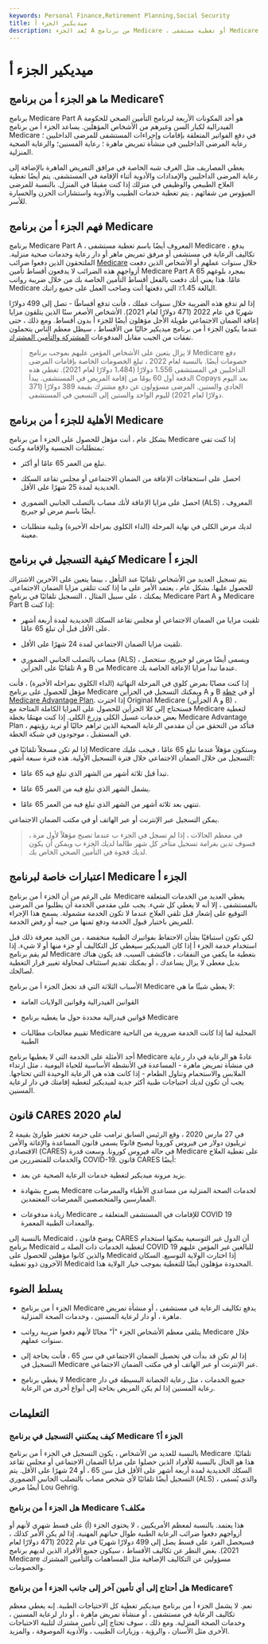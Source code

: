 ```yaml
---
keywords: Personal Finance,Retirement Planning,Social Security
title: ميديكير الجزء أ
description: يُعد الجزء A من برنامج Medicare ، أو تغطية مستشفى Medicare ، أحد الأجزاء الأربعة لبرنامج Medicare ، وهو برنامج التأمين الصحي الحكومي لكبار السن.
---
```


# ميديكير الجزء أ
## ما هو الجزء أ من برنامج Medicare؟

برنامج Medicare Part A هو أحد المكونات الأربعة لبرنامج التأمين الصحي للحكومة الفيدرالية لكبار السن وغيرهم من الأشخاص المؤهلين. يساعد الجزء أ من برنامج Medicare في دفع الفواتير المتعلقة بإقامات وإجراءات المستشفى للمرضى الداخليين ؛ رعاية المرضى الداخليين في منشأة تمريض ماهرة ؛ رعاية المسنين؛ والرعاية الصحية المنزلية.

يغطي المصاريف مثل الغرف شبه الخاصة في مرافق التمريض الماهرة بالإضافة إلى رعاية المرضى الداخليين والإمدادات والأدوية أثناء الإقامة في المستشفى. يتم أيضًا تغطية العلاج الطبيعي والوظيفي في منزلك إذا كنت مقيمًا في المنزل. بالنسبة للمرضى الميؤوس من شفائهم ، يتم تغطية خدمات الطبيب والأدوية واستشارات الحزن والخسارة للأسر.

## فهم الجزء أ من برنامج Medicare

برنامج Medicare Part A ، المعروف أيضًا باسم تغطية مستشفى Medicare ، يدفع تكاليف الرعاية في مستشفى أو مرفق تمريض ماهر أو دار رعاية وخدمات صحية منزلية. الملتحقون الذين دفعوا ضرائب [Medicare](/medicare) خلال سنوات عملهم أو الأشخاص الذين دفعت أزواجهم هذه الضرائب لا يدفعون أقساط تأمين Medicare Part A بمجرد بلوغهم 65 عامًا. هذا يعني أنك دفعت بالفعل أقساط التأمين الخاصة بك من خلال ضريبة رواتب Medicare البالغة 1.45٪ التي دفعتها أنت وصاحب العمل على جميع راتبك.

إذا لم تدفع هذه الضريبة خلال سنوات عملك ، فأنت تدفع أقساطًا - تصل إلى 499 دولارًا شهريًا في عام 2022 (471 دولارًا لعام 2021). الأشخاص الأصغر سنًا الذين يتلقون مزايا إعاقة الضمان الاجتماعي طويلة الأجل مؤهلون أيضًا للجزء أ بدون أقساط. ومع ذلك ، حتى عندما يكون الجزء أ من برنامج ميديكير خاليًا من الأقساط ، سيظل معظم الناس يتحملون نفقات من الجيب مقابل المدفوعات [المشتركة والتأمين المشترك](/coinsurance).

> لا يزال يتعين على الأشخاص المؤمن عليهم بموجب برنامج Medicare دفع خصومات أيضًا. بالنسبة لعام 2022 ، تبلغ الخصومات الخاصة بإقامات المرضى الداخليين في المستشفى 1،556 دولارًا (1،484 دولارًا لعام 2021). تغطي هذه الدفعة أول 60 يومًا من إقامة المريض في المستشفى. يبدأ Copays بعد اليوم الحادي والستين. المرضى مسؤولون عن دفع مشترك بقيمة 389 دولارًا (371 دولارًا لعام 2021) لليوم الواحد والستين إلى التسعين في المستشفى.

>

## الأهلية للجزء أ من برنامج Medicare

بشكل عام ، أنت مؤهل للحصول على الجزء أ من برنامج Medicare إذا كنت تفي بمتطلبات الجنسية والإقامة وكنت:

- تبلغ من العمر 65 عامًا أو أكثر.

- احصل على استحقاقات الإعاقة من الضمان الاجتماعي أو مجلس تقاعد السكك الحديدية لمدة 25 شهرًا على الأقل.

- احصل على مزايا الإعاقة لأنك مصاب بالتصلب الجانبي الضموري (ALS) ، المعروف أيضًا باسم مرض لو جيريج.

- لديك مرض الكلى في نهاية المرحلة (الداء الكلوي بمراحله الأخيرة) وتلبية متطلبات معينة.

## كيفية التسجيل في برنامج Medicare الجزء أ

يتم تسجيل العديد من الأشخاص تلقائيًا عند التأهل ، بينما يتعين على الآخرين الاشتراك للحصول عليها. بشكل عام ، يعتمد الأمر على ما إذا كنت تتلقى مزايا الضمان الاجتماعي. يمكنك ، على سبيل المثال ، التسجيل تلقائيًا في برنامج Medicare Part A و Medicare Part B إذا كنت:

- تلقيت مزايا من الضمان الاجتماعي أو مجلس تقاعد السكك الحديدية لمدة أربعة أشهر على الأقل قبل أن تبلغ 65 عامًا.

- تلقيت مزايا الضمان الاجتماعي لمدة 24 شهرًا على الأقل.

- مصاب بالتصلب الجانبي الضموري (ALS) ، ويسمى أيضًا مرض لو جيريج. ستحصل تلقائيًا على الجزأين A و B من Medicare عندما تبدأ مزايا الإعاقة الخاصة بك.

إذا كنت مصابًا بمرض كلوي في المرحلة النهائية (الداء الكلوي بمراحله الأخيرة) ، فأنت مؤهل للحصول على برنامج Medicare ويمكنك التسجيل في الجزأين A و B أو في [خطة Medicare Advantage Plan](/medicare-advantage). إذا اخترت Original Medicare (الجزأين A و B) ، فستحتاج إلى كلا الجزأين للحصول على المزايا الكاملة المتاحة مع Medicare لتغطية بعض خدمات غسيل الكلى وزرع الكلى. إذا كنت مهتمًا بخطة Medicare Advantage Plan ، فتأكد من التحقق من أن مقدمي الرعاية الصحية الذين تراهم حاليًا أو تريد رؤيتهم في المستقبل ، موجودون في شبكة الخطة.

إذا لم تكن مسجلاً تلقائيًا في Medicare وستكون مؤهلاً عندما تبلغ 65 عامًا ، فيجب عليك التسجيل من خلال الضمان الاجتماعي خلال فترة التسجيل الأولية. هذه فترة سبعة أشهر:

- تبدأ قبل ثلاثة أشهر من الشهر الذي تبلغ فيه 65 عامًا.

- يشمل الشهر الذي تبلغ فيه من العمر 65 عامًا.

- تنتهي بعد ثلاثة أشهر من الشهر الذي تبلغ فيه من العمر 65 عامًا.

يمكن التسجيل عبر الإنترنت أو عبر الهاتف أو في مكتب الضمان الاجتماعي.

> في معظم الحالات ، إذا لم تسجل في الجزء ب عندما تصبح مؤهلاً لأول مرة ، فسوف تدين بغرامة تسجيل متأخر كل شهر طالما لديك الجزء ب ويمكن أن يكون لديك فجوة في التأمين الصحي الخاص بك.

>

## اعتبارات خاصة لبرنامج Medicare الجزء أ

على الرغم من أن الجزء أ من برنامج Medicare يغطي العديد من الخدمات المتعلقة بالمستشفى ، إلا أنه لا يغطي كل شيء. يجب على مقدمي الخدمة أن يطلبوا من المرضى التوقيع على إشعار قبل تلقي العلاج عندما لا تكون الخدمة مشمولة. يسمح هذا الإجراء للمريض باختيار قبول الخدمة ودفع ثمنها من جيبه أو رفض الخدمة.

لكي تكون استباقيًا بشأن الاحتفاظ بفواتيرك الطبية منخفضة ، من الجيد معرفة ذلك قبل استخدام خدمة الجزء أ إذا كان الميديكير سيغطي كل التكاليف أو جزء منها أو لا شيء. إذا لم يقم برنامج Medicare بتغطية ما يكفي من النفقات ، فاكتشف السبب. قد يكون هناك بديل مغطى لا يزال يساعدك ، أو يمكنك تقديم استئناف لمحاولة تغيير قرار التغطية لصالحك.

الأسباب الثلاثة التي قد تجعل الجزء أ من برنامج Medicare لا يغطي شيئًا ما هي:

- القوانين الفيدرالية وقوانين الولايات العامة

- قوانين فيدرالية محددة حول ما يغطيه برنامج Medicare

- تقييم معالجات مطالبات Medicare المحلية لما إذا كانت الخدمة ضرورية من الناحية الطبية

أحد الأمثلة على الخدمة التي لا يغطيها برنامج Medicare عادةً هو الرعاية في دار رعاية في منشأة تمريض ماهرة - المساعدة في الأنشطة الأساسية للحياة اليومية ، مثل ارتداء الملابس والاستحمام وتناول الطعام - إذا كانت هذه هي الرعاية الوحيدة التي تحتاجها. يجب أن تكون لديك احتياجات طبية أكثر جدية لميديكير لتغطية إقامتك في دار لرعاية المسنين.

## قانون CARES لعام 2020

في 27 مارس 2020 ، وقع الرئيس السابق ترامب على حزمة تحفيز طوارئ بقيمة 2 تريليون دولار من فيروس كورونا ليصبح قانونًا يسمى قانون المساعدة والإغاثة والأمن الاقتصادي (CARES) في حالة فيروس كورونا. وسعت قدرة Medicare على تغطية العلاج والخدمات للمتضررين من COVID-19. قانون CARES أيضًا:

- يزيد مرونة ميديكير لتغطية خدمات الرعاية الصحية عن بعد.

- يصرح بشهادة Medicare لخدمات الصحة المنزلية من مساعدي الأطباء والممرضات الممارسين والمتخصصين الممرضات المعتمدين.

- زيادة مدفوعات Medicare للإقامات في المستشفى المتعلقة بـ COVID 19 والمعدات الطبية المعمرة.

بالنسبة إلى Medicaid ، يوضح قانون CARES أن الدول غير التوسعية يمكنها استخدام برنامج Medicaid لتغطية الخدمات ذات الصلة بـ COVID 19 للبالغين غير المؤمن عليهم والذين كانوا مؤهلين للحصول على Medicaid إذا اختارت الولاية التوسيع. السكان الآخرون ذوو تغطية Medicaid المحدودة مؤهلون أيضًا للتغطية بموجب خيار الولاية هذا.

## يسلط الضوء

- الجزء أ من برنامج Medicare يدفع تكاليف الرعاية في مستشفى ، أو منشأة تمريض ماهرة ، أو دار لرعاية المسنين ، وخدمات الصحة المنزلية.

- يتلقى معظم الأشخاص الجزء "أ" مجانًا لأنهم دفعوا ضريبة رواتب Medicare خلال سنوات عملهم.

- إذا لم تكن قد بدأت في تحصيل الضمان الاجتماعي في سن 65 ، فأنت بحاجة إلى التسجيل في Medicare عبر الإنترنت أو عبر الهاتف أو في مكتب الضمان الاجتماعي.

- لا يغطي برنامج Medicare جميع الخدمات ، مثل رعاية الحضانة البسيطة في دار رعاية المسنين إذا لم يكن المريض بحاجة إلى أنواع أخرى من الرعاية.

## التعليمات

### كيف يمكنني التسجيل في برنامج Medicare الجزء أ؟

بالنسبة للعديد من الأشخاص ، يكون التسجيل في الجزء أ من برنامج Medicare تلقائيًا. هذا هو الحال بالنسبة للأفراد الذين حصلوا على مزايا الضمان الاجتماعي أو مجلس تقاعد السكك الحديدية لمدة أربعة أشهر على الأقل قبل سن 65 ، أو 24 شهرًا على الأقل. يتم التسجيل أيضًا تلقائيًا لأي شخص مصاب بالتصلب الجانبي الضموري (ALS) ، والذي يُسمى أيضًا مرض Lou Gehrig.

### هل الجزء أ من برنامج Medicare مكلف؟

هذا يعتمد. بالنسبة لمعظم الأمريكيين ، لا يحتوي الجزء (أ) على قسط شهري لأنهم أو أزواجهم دفعوا ضرائب الرعاية الطبية طوال حياتهم المهنية. إذا لم يكن الأمر كذلك ، فسيحصل الفرد على قسط يصل إلى 499 دولارًا شهريًا في عام 2022 (471 دولارًا لعام 2021). بغض النظر عن تكاليف الأقساط ، سيكون جميع الأفراد الذين لديهم برنامج Medicare مسؤولين عن التكاليف الإضافية مثل المساهمات والتأمين المشترك والخصومات.

### هل أحتاج إلى أي تأمين آخر إلى جانب الجزء أ من برنامج Medicare؟

نعم. لا يشمل الجزء أ من برنامج ميديكير تغطية كل الاحتياجات الطبية. إنه يغطي معظم تكاليف الرعاية في مستشفى ، أو منشأة تمريض ماهرة ، أو دار لرعاية المسنين ، وخدمات الصحة المنزلية. ومع ذلك ، سوف تحتاج إلى تأمين مشترك لتلبية الاحتياجات الأخرى مثل الأسنان ، والرؤية ، وزيارات الطبيب ، والأدوية الموصوفة ، والمزيد.


